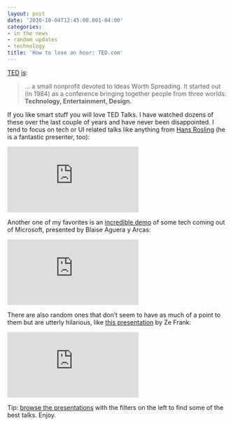```yaml
---
layout: post
date: '2010-10-04T12:45:00.001-04:00'
categories:
- in the news
- random updates
- technology
title: 'How to lose an hour: TED.com'
---
```


[TED](http://www.ted.com/) [is](http://www.ted.com/pages/view/id/5):

> ... a small nonprofit devoted to Ideas Worth Spreading. It started out (in 1984) as a conference bringing together people from three worlds: **Technology, Entertainment, Design.**

If you like smart stuff you will love TED Talks. I have watched dozens of these over the last couple of years and have never been disappointed. I tend to focus on tech or UI related talks like anything from [Hans Rosling](http://www.ted.com/speakers/hans_rosling.html) (he is a fantastic presenter, too):
 
<iframe src="https://embed.ted.com/talks/lang/en/hans_rosling_the_best_stats_you_ve_ever_seen" class="full-embed hd" frameborder="0" scrolling="no" allowfullscreen></iframe>

Another one of my favorites is an [incredible demo](https://www.ted.com/talks/blaise_aguera_y_arcas_how_photosynth_can_connect_the_world_s_images) of some tech coming out of Microsoft, presented by Blaise Aguera y Arcas:  

<iframe src="https://embed.ted.com/talks/lang/en/blaise_aguera_y_arcas_how_photosynth_can_connect_the_world_s_images" class="full-embed hd" frameborder="0" scrolling="no" allowfullscreen></iframe>

There are also random ones that don’t seem to have as much of a point to them but are utterly hilarious, like [this presentation](https://www.ted.com/talks/ze_frank_nerdcore_comedy) by Ze Frank:  

<iframe src="https://embed.ted.com/talks/lang/en/ze_frank_nerdcore_comedy" class="full-embed hd" frameborder="0" scrolling="no" allowfullscreen></iframe>

Tip: [browse the presentations](http://www.ted.com/talks) with the filters on the left to find some of the best talks. Enjoy.